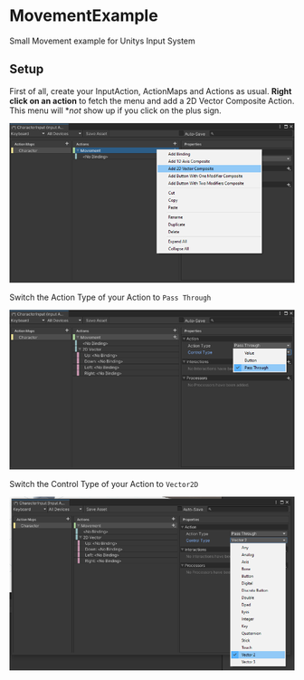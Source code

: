 # MovementExample
Small Movement example for Unitys Input System

## Setup

First of all, create your InputAction, ActionMaps and Actions as usual. **Right click on an action** to fetch the menu and add a 2D Vector Composite Action. This menu will **not* show up if you click on the plus sign.

![Vector Composite Action](vectorComposite.png)

Switch the Action Type of your Action to `Pass Through`

![Pass Through Value](passThrough.png)

Switch the Control Type of your Action to `Vector2D`

![Type Vector2D](typeVector2.png)